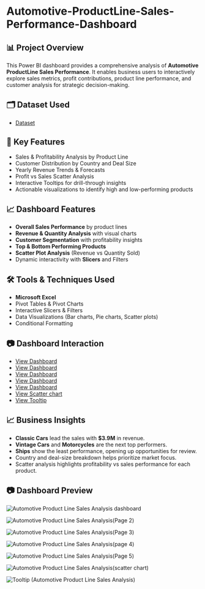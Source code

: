 # Automotive-ProductLine-Sales-Performance-Dashboard
## 📊 Project Overview
This Power BI dashboard provides a comprehensive analysis of **Automotive ProductLine Sales Performance**. It enables business users to interactively explore sales metrics, profit contributions, product line performance, and customer analysis for strategic decision-making.

## 🗂 Dataset Used
- <a href="https://github.com/priti7540/Automotive-ProductLine-Sales-Performance-Dashboard/blob/main/classic_models_dataset.zip">Dataset</a>

## 🧠 Key Features
- Sales & Profitability Analysis by Product Line
- Customer Distribution by Country and Deal Size
- Yearly Revenue Trends & Forecasts
- Profit vs Sales Scatter Analysis
- Interactive Tooltips for drill-through insights
- Actionable visualizations to identify high and low-performing products

## 📈 Dashboard Features
- **Overall Sales Performance** by product lines
- **Revenue & Quantity Analysis** with visual charts
- **Customer Segmentation** with profitability insights
- **Top & Bottom Performing Products**
- **Scatter Plot Analysis** (Revenue vs Quantity Sold)
- Dynamic interactivity with **Slicers** and Filters

## 🛠 Tools & Techniques Used
- **Microsoft Excel**
- Pivot Tables & Pivot Charts
- Interactive Slicers & Filters
- Data Visualizations (Bar charts, Pie charts, Scatter plots)
- Conditional Formatting

## 📷 Dashboard Interaction
- <a href="https://github.com/priti7540/Automotive-ProductLine-Sales-Performance-Dashboard/blob/main/Automotive%20Product%20Line%20Sales%20Analysis%20dashboard.png">View Dashboard</a>
- <a href="https://github.com/priti7540/Automotive-ProductLine-Sales-Performance-Dashboard/blob/main/Automotive%20Product%20Line%20Sales%20Analysis(Page%202).png">View Dashboard</a>
- <a href="https://github.com/priti7540/Automotive-ProductLine-Sales-Performance-Dashboard/blob/main/Automotive%20Product%20Line%20Sales%20Analysis(Page%203).png">View Dashboard</a>
- <a href="https://github.com/priti7540/Automotive-ProductLine-Sales-Performance-Dashboard/blob/main/Automotive%20Product%20Line%20Sales%20Analysis(Page%205).png">View Dashboard</a>
- <a href="https://github.com/priti7540/Automotive-ProductLine-Sales-Performance-Dashboard/blob/main/Automotive%20Product%20Line%20Sales%20Analysis(page%204).png">View Dashboard</a>
- <a href="https://github.com/priti7540/Automotive-ProductLine-Sales-Performance-Dashboard/blob/main/Automotive%20Product%20Line%20Sales%20Analysis(scatter%20chart).png">View Scatter chart</a>
- <a href="https://github.com/priti7540/Automotive-ProductLine-Sales-Performance-Dashboard/blob/main/Tooltip%20(Automotive%20Product%20Line%20Sales%20Analysis).png">View Tooltip</a>

## 📈 Business Insights
- **Classic Cars** lead the sales with **$3.9M** in revenue.
- **Vintage Cars** and **Motorcycles** are the next top performers.
- **Ships** show the least performance, opening up opportunities for review.
- Country and deal-size breakdown helps prioritize market focus.
- Scatter analysis highlights profitability vs sales performance for each product.

## 📷 Dashboard Preview
 ![Automotive Product Line Sales Analysis dashboard](https://github.com/user-attachments/assets/db930407-3bcb-4074-ad42-6cec1aeef5f3)

 ![Automotive Product Line Sales Analysis(Page 2)](https://github.com/user-attachments/assets/a152da48-723a-4897-9af8-a0c5e5839ca0)

 ![Automotive Product Line Sales Analysis(Page 3)](https://github.com/user-attachments/assets/281282d7-d32a-44e2-994a-8c714dc25255)

 ![Automotive Product Line Sales Analysis(page 4)](https://github.com/user-attachments/assets/6cca19d3-4cf7-49c1-a00d-061518b7e002)

 ![Automotive Product Line Sales Analysis(Page 5)](https://github.com/user-attachments/assets/6a696672-65af-4010-8b1f-9683c48b79f3)

 ![Automotive Product Line Sales Analysis(scatter chart)](https://github.com/user-attachments/assets/0b4d6749-8946-4fae-986f-cd7f7fedc5d0)

 ![Tooltip (Automotive Product Line Sales Analysis)](https://github.com/user-attachments/assets/a7ecdbf9-03d3-4085-b24f-43d3049d0ed6)








